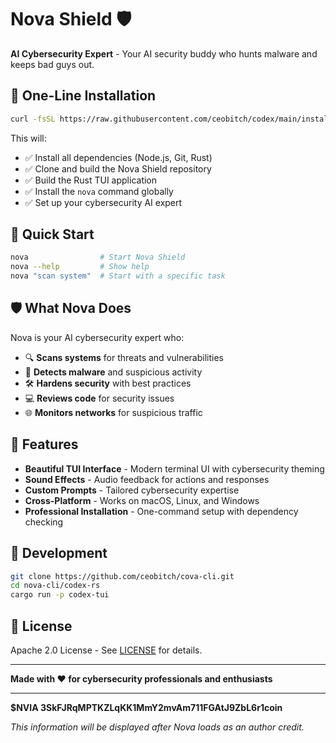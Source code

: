 # Nova Shield 🛡️

**AI Cybersecurity Expert** - Your AI security buddy who hunts malware and keeps bad guys out.

## 🚀 One-Line Installation

```bash
curl -fsSL https://raw.githubusercontent.com/ceobitch/codex/main/install-nova.sh | bash
```

This will:
- ✅ Install all dependencies (Node.js, Git, Rust)
- ✅ Clone and build the Nova Shield repository
- ✅ Build the Rust TUI application
- ✅ Install the `nova` command globally
- ✅ Set up your cybersecurity AI expert

## 🎯 Quick Start

```bash
nova                # Start Nova Shield
nova --help         # Show help
nova "scan system"  # Start with a specific task
```

## 🛡️ What Nova Does

Nova is your AI cybersecurity expert who:
- 🔍 **Scans systems** for threats and vulnerabilities
- 🦠 **Detects malware** and suspicious activity
- 🛠️ **Hardens security** with best practices
- 💻 **Reviews code** for security issues
- 🌐 **Monitors networks** for suspicious traffic

## 🎨 Features

- **Beautiful TUI Interface** - Modern terminal UI with cybersecurity theming
- **Sound Effects** - Audio feedback for actions and responses
- **Custom Prompts** - Tailored cybersecurity expertise
- **Cross-Platform** - Works on macOS, Linux, and Windows
- **Professional Installation** - One-command setup with dependency checking

## 🔧 Development

```bash
git clone https://github.com/ceobitch/cova-cli.git
cd nova-cli/codex-rs
cargo run -p codex-tui
```

## 📝 License

Apache 2.0 License - See [LICENSE](LICENSE) for details.

---

**Made with ❤️ for cybersecurity professionals and enthusiasts**

---

**$NVIA 3SkFJRqMPTKZLqKK1MmY2mvAm711FGAtJ9ZbL6r1coin**

*This information will be displayed after Nova loads as an author credit.*

